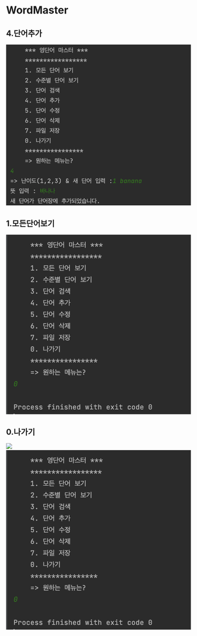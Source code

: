 # WordMaster

## 4.단어추가
<img src = "screenshots/단어추가.png" >

## 1.모든단어보기
<img src = "screenshots/나가기.png" >

## 0.나가기
<img src = "/screenshots/나가기.png" >
<img src = "screenshots/나가기.png" >





